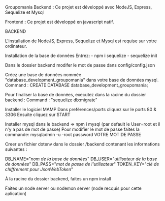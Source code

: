 Groupomania
Backend : Ce projet est développé avec NodeJS, Express, Sequelize et Mysql

Frontend : Ce projet est développé en javascript natif.

BACKEND

L'installation de NodeJS, Express, Sequelize et Mysql est requise sur votre ordinateur.

Installation de la base de données Entrez: - npm i sequelize - sequelize init

Dans le dossier backend modifer le mot de passe dans config/config.json

Créez une base de données nommée "database_development_groupomania" dans votre base de données mysql. Command : CREATE DATABASE database_development_groupomania;

Pour finaliser la base de données, executez dans la racine du dossier backend : Command : "sequelize db:migrate"

Installer le logiciel MAMP Dans preférences/ports cliquez sur le ports 80 & 3306 Ensuite cliquez sur START

Installer mysql dans le backend => npm i mysql (par default le User=root et il n'y a pas de mot de passe) Pour modifier le mot de passe faites la commande: mysqladmin -u -root password VOTRE MOT DE PASSE

Creer un fichier dotenv dans le dossier /backend contenant les informations suivantes :

DB_NAME="*nom de la base de données*"
DB_USER="*utilisateur de la base de données*"
DB_PASS="*mot de passe de l'utilisateur*"
TOKEN_KEY="*clé de chiffrement pour JsonWebToken*"

À la racine du dossier backend, faites un npm install

Faites un node server ou nodemon server (node recquis pour cette aplication)